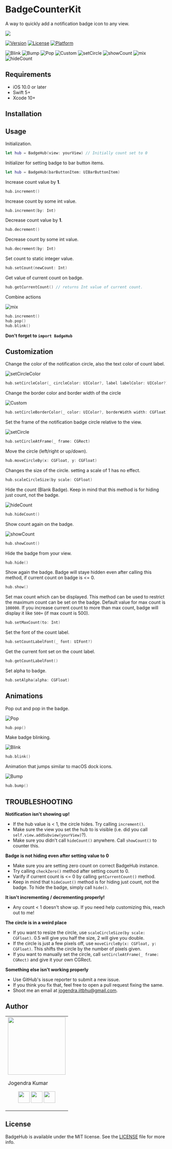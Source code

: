 # BadgeCounterKit

A way to quickly add a notification badge icon to any view.

<img src="https://user-images.githubusercontent.com/20956124/52379966-080a5f00-2a92-11e9-8c85-9c34fabd4641.png">

[![Version](https://img.shields.io/cocoapods/v/BadgeHub.svg?style=flat)](https://cocoapods.org/pods/BadgeHub)
[![License](https://img.shields.io/cocoapods/l/BadgeHub.svg?style=flat)](https://cocoapods.org/pods/BadgeHub)
[![Platform](https://img.shields.io/cocoapods/p/BadgeHub.svg?style=flat)](https://cocoapods.org/pods/BadgeHub)

![Blink](https://imgur.com/AEgi5tW.gif) ![Bump](https://i.imgur.com/238tikf.gif) ![Pop](https://i.imgur.com/aQ0sOtZ.gif) ![Custom](https://i.imgur.com/PhlDWXW.gif) ![setCircle](https://i.imgur.com/8CtI0nf.gif) ![showCount](https://i.imgur.com/VHdp2vO.gif) ![mix](https://i.imgur.com/4DohGxr.gif) ![hideCount](https://i.imgur.com/E3hOrX5.gif)

## Requirements

- iOS 10.0 or later
- Swift 5+
- Xcode 10+

## Installation

## Usage

Initialization.

```swift
let hub = BadgeHub(view: yourView) // Initially count set to 0
```

Initializer for setting badge to bar button items.

```swift
let hub = BadgeHub(barButtonItem: UIBarButtonItem)
```

Increase count value by **1**.

```swift
hub.increment()
```

Increase count by some int value.

```swift
hub.increment(by: Int)
```

Decrease count value by **1**.

```swift
hub.decrement()
```

Decrease count by some int value.

```swift
hub.decrement(by: Int)
```

Set count to static integer value.

```swift
hub.setCount(newCount: Int)
```
Get value of current count on badge.

```swift
hub.getCurrentCount() // returns Int value of current count.
```

Combine actions

![mix](https://i.imgur.com/4DohGxr.gif)

```swift
hub.increment()
hub.pop()
hub.blink()
```
**Don't forget to `import BadgeHub`**

## Customization

Change the color of the notification circle, also the text color of count label.

![setCircleColor](https://i.imgur.com/MrsGB4p.gif)

```swift
hub.setCircleColor(_ circleColor: UIColor?, label labelColor: UIColor?)
```
Change the border color and border width of the circle

![Custom](https://i.imgur.com/PhlDWXW.gif)

```swift
hub.setCircleBorderColor(_ color: UIColor?, borderWidth width: CGFloat)
```
Set the frame of the notification badge circle relative to the view.

![setCircle](https://i.imgur.com/8CtI0nf.gif)

```swift
hub.setCircleAtFrame(_ frame: CGRect)
```
Move the circle (left/right or up/down).

```swift
hub.moveCircleBy(x: CGFloat, y: CGFloat)
```
Changes the size of the circle. setting a scale of 1 has no effect.

```swift
hub.scaleCircleSize(by scale: CGFloat)
```
Hide the count (Blank Badge). Keep in mind that this method is for hiding just count, not the badge.

![hideCount](https://i.imgur.com/E3hOrX5.gif)

```swift
hub.hideCount()
```
Show count again on the badge.

![showCount](https://i.imgur.com/VHdp2vO.gif)

```swift
hub.showCount()
```

Hide the badge from your view.

```swift
hub.hide()
```

Show again the badge. Badge will staye hidden even after calling this method, if current count on badge is <= 0.

```swift
hub.show()
```
Set max count which can be displayed. This method can be used to restrict the maximum count can be set on the badge. Default value for max count is `100000`. If you increase current count to more than max count, badge will display it like `500+` (if max count is 500).

```swift
hub.setMaxCount(to: Int)
```

Set the font of the count label.

```swift
hub.setCountLabelFont(_ font: UIFont?)
```
Get the current font set on the count label.

```swift
hub.getCountLabelFont()
```

Set alpha to badge.

```swift
hub.setAlpha(alpha: CGFloat)
```

## Animations

Pop out and pop in the badge.

![Pop](https://i.imgur.com/aQ0sOtZ.gif)

```swift
hub.pop()
```
Make badge blinking.

![Blink](https://imgur.com/AEgi5tW.gif)

```swift
hub.blink()
```
Animation that jumps similar to macOS dock icons.

![Bump](https://i.imgur.com/238tikf.gif)

```swift
hub.bump()
```

## TROUBLESHOOTING

**Notification isn't showing up!**
* If the hub value is < 1, the circle hides.  Try calling `increment()`.
* Make sure the view you set the hub to is visible (i.e. did you call `self.view.addSubview(yourView)`?).
* Make sure you didn't call `hideCount()` anywhere. Call `showCount()` to counter this.

**Badge is not hiding even after setting value to 0**
* Make sure you are setting zero count on correct BadgeHub instance.
* Try calling `checkZero()` method after setting count to 0.
* Varify if current count is <= 0 by calling `getCurrentCount()` method.
* Keep in mind that `hideCount()` method is for hiding just count, not the badge. To hide the badge, simply call `hide()`.

**It isn't incrementing / decrementing properly!**
* Any count < 1 doesn't show up. If you need help customizing this, reach out to me!

**The circle is in a weird place**
* If you want to resize the circle, use `scaleCircleSize(by scale: CGFloat)`. 0.5 will give you half the size, 2 will give you double.
* If the circle is just a few pixels off, use `moveCircleBy(x: CGFloat, y: CGFloat)`. This shifts the circle by the number of pixels given.
* If you want to manually set the circle, call `setCircleAtFrame(_ frame: CGRect)` and give it your own CGRect.

**Something else isn't working properly**
* Use GitHub's issue reporter to submit a new issue.
* If you think you fix that, feel free to open a pull request fixing the same.
* Shoot me an email at jogendra.iitbhu@gmail.com.

## Author

<table>
<tr>
<td>
<img src="https://avatars2.githubusercontent.com/u/20956124?s=400&u=01fab3fc9bb3d2ee799e314d3fe23c54d1deeb07&v=4" width="180"/>

Jogendra Kumar

<p align="center">
<a href = "https://github.com/jogendra"><img src = "http://www.iconninja.com/files/241/825/211/round-collaboration-social-github-code-circle-network-icon.svg" width="36" height = "36"/></a>
<a href = "https://twitter.com/jogendrafx"><img src = "https://www.shareicon.net/download/2016/07/06/107115_media.svg" width="36" height="36"/></a>
<a href = "https://www.linkedin.com/in/jogendrasingh24/"><img src = "http://www.iconninja.com/files/863/607/751/network-linkedin-social-connection-circular-circle-media-icon.svg" width="36" height="36"/></a>
</p>
</td>
</tr> 
</table>


## License

BadgeHub is available under the MIT license. See the [LICENSE](LICENSE) file for more info.
